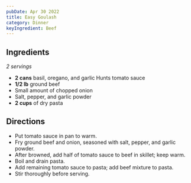 ```yaml
---
pubDate: Apr 30 2022
title: Easy Goulash
category: Dinner
keyIngredient: Beef
---
```

## Ingredients
*2 servings*
- **2 cans** basil, oregano, and garlic Hunts tomato sauce
- **1/2 lb** ground beef
- Small amount of chopped onion
- Salt, pepper, and garlic powder
- **2 cups** of dry pasta

## Directions
- Put tomato sauce in pan to warm.
- Fry ground beef and onion, seasoned with salt, pepper, and garlic powder.
- After browned, add half of tomato sauce to beef in skillet; keep warm.
- Boil and drain pasta.
- Add remaining tomato sauce to pasta; add beef mixture to pasta.
- Stir thoroughly before serving.
